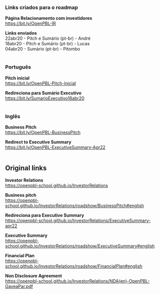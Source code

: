 ### Links criados para o roadmap

**Página Relacionamento com investidores** <br>
https://bit.ly/OpenPBL-IR <br>

**Links enviados** <br>
22abr20 - Pitch e Sumário (pt-br) - André <br>
18abr20 - Pitch e Sumário (pt-br) - Lucas <br>
04abr20 - Sumário (pt-br) - Pitombo <br><br>

### Português

**Pitch inicial** <br> 
https://bit.ly/OpenPBL-Pitch-Inicial

**Redireciona para Sumário Executivo** <br>
https://bit.ly/SumarioExecutivo18abr20 <br><br>

### Inglês

**Business Pitch** <br> 
https://bit.ly/OpenPBL-BusinessPitch

**Redirect to Executive Summary** <br>
https://bit.ly/OpenPBL-ExecutiveSummary-Apr22 <br><br>

## Original links

**Investor Relations** <br>
https://openpbl-school.github.io/InvestorRelations 

**Business pitch** <br>
https://openpbl-school.github.io/InvestorRelations/roadshow/BusinessPitch#english

**Redireciona para Executive Summary** <br>
https://openpbl-school.github.io/InvestorRelations/ExecutiveSummary-apr22 

**Executive Summary** <br> 
https://openpbl-school.github.io/InvestorRelations/roadshow/ExecutiveSummary#english 

**Financial Plan** <br> 
https://openpbl-school.github.io/InvestorRelations/roadshow/FinancialPlan#english 

**Non Disclosure Agreement** <br> 
https://openpbl-school.github.io/InvestorRelations/NDA(en)-OpenPBL-GaveaPar.pdf

<br>





